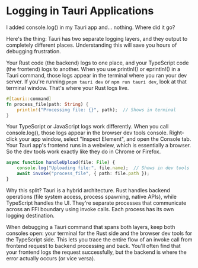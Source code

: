 # Logging in Tauri Applications

I added console.log() in my Tauri app and... nothing. Where did it go?

Here's the thing: Tauri has two separate logging layers, and they output to completely different places. Understanding this will save you hours of debugging frustration.

Your Rust code (the backend) logs to one place, and your TypeScript code (the frontend) logs to another. When you use println!() or eprintln!() in a Tauri command, those logs appear in the terminal where you ran your dev server. If you're running `pnpm tauri dev` or `npm run tauri dev`, look at that terminal window. That's where your Rust logs live.

```rust
#[tauri::command]
fn process_file(path: String) {
    println!("Processing file: {}", path);  // Shows in terminal
}
```

Your TypeScript or JavaScript logs work differently. When you call console.log(), those logs appear in the browser dev tools console. Right-click your app window, select "Inspect Element", and open the Console tab. Your Tauri app's frontend runs in a webview, which is essentially a browser. So the dev tools work exactly like they do in Chrome or Firefox.

```typescript
async function handleUpload(file: File) {
    console.log("Uploading file:", file.name);  // Shows in dev tools
    await invoke("process_file", { path: file.path });
}
```

Why this split? Tauri is a hybrid architecture. Rust handles backend operations (file system access, process spawning, native APIs), while TypeScript handles the UI. They're separate processes that communicate across an FFI boundary using invoke calls. Each process has its own logging destination.

When debugging a Tauri command that spans both layers, keep both consoles open: your terminal for the Rust side and the browser dev tools for the TypeScript side. This lets you trace the entire flow of an invoke call from frontend request to backend processing and back. You'll often find that your frontend logs the request successfully, but the backend is where the error actually occurs (or vice versa).
